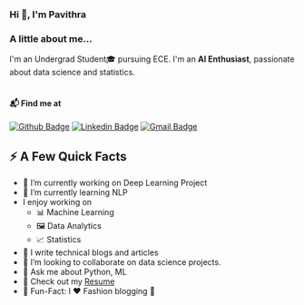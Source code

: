 ### Hi 👋, I'm Pavithra 

### A little about me...  
I'm an Undergrad Student🎓 pursuing ECE. I'm an **AI Enthusiast**, passionate about data science and statistics.  <br/><br/>

#### 📬 Find me at
[![Github Badge](http://img.shields.io/badge/-Github-black?style=flat-square&logo=github&link=https://github.com/Pavithra2206/)](https://github.com/Pavithra2206/) 
[![Linkedin Badge](https://img.shields.io/badge/-LinkedIn-blue?style=flat-square&logo=Linkedin&logoColor=white&link=https://www.linkedin.com/in/pavithra-kollipara/)](https://www.linkedin.com/in/pavithra-kollipara)
[![Gmail Badge](https://img.shields.io/badge/-Gmail-d14836?style=flat-square&logo=Gmail&logoColor=white&link=mailto:pavithrakollipara@gmail.com)](mailto:pavithrakollipara@gmail.com)


## ⚡️ A Few Quick Facts

- 🔭 I’m currently working on Deep Learning Project
- 🌱 I’m currently learning NLP
- I enjoy working on
  - 📊 Machine Learning
  - 🖼 Data Analytics
  - 📈 Statistics
- 📝 I write technical blogs and articles
- 👯 I’m looking to collaborate on data science projects.
- 💬 Ask me about Python, ML
- 📙 Check out my [Resume](https://www.linkedin.com/in/pavithrakollipara/)
- 🎉 Fun-Fact: I ❤️ Fashion blogging 👗
